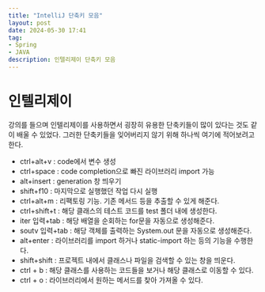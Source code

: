 ```yaml
---
title: "IntelliJ 단축키 모음"
layout: post
date: 2024-05-30 17:41
tag:
- Spring
- JAVA
description: 인텔리제이 단축키 모음
---   
```


# 인텔리제이
강의를 들으며 인텔리제이를 사용하면서 굉장히 유용한 단축키들이 많이 있다는 것도 같이 배울 수 있었다. 그러한 단축키들을 잊어버리지 않기 위해 하나씩 여기에 적어보려고 한다.  

- ctrl+alt+v : code에서 변수 생성  
- ctrl+space : code completion으로 빠진 라이브러리 import 가능  
- alt+insert : generation 창 띄우기  
- shift+f10 : 마지막으로 실행했던 작업 다시 실행  
- ctrl+alt+m : 리팩토링 기능. 기존 메서드 등을 추출할 수 있게 해준다.  
- ctrl+shift+t : 해당 클래스의 테스트 코드를 test 폴더 내에 생성한다.  
- iter 입력+tab : 해당 배열을 순회하는 for문을 자동으로 생성해준다.  
- soutv 입력+tab : 해당 객체를 출력하는 System.out 문을 자동으로 생성해준다.  
- alt+enter : 라이브러리를 import 하거나 static-import 하는 등의 기능을 수행한다.  
- shift+shift : 프로젝트 내에서 클래스나 파일을 검색할 수 있는 창을 띄운다.  
- ctrl + b : 해당 클래스를 사용하는 코드들을 보거나 해당 클래스로 이동할 수 있다.  
- ctrl + o : 라이브러리에서 원하는 메서드를 찾아 가져올 수 있다.  
 


